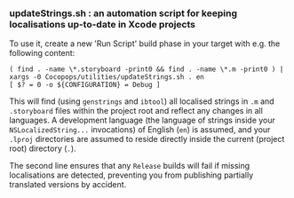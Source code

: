 ### updateStrings.sh : an automation script for keeping localisations up-to-date in Xcode projects

To use it, create a new 'Run Script' build phase in your target with e.g. the following content:
```
( find . -name \*.storyboard -print0 && find . -name \*.m -print0 ) | xargs -0 Cocopops/utilities/updateStrings.sh . en
[ $? = 0 -o ${CONFIGURATION} = Debug ]
```

This will find (using `genstrings` and `ibtool`) all localised strings in `.m` and `.storyboard` files within the project root and reflect any changes in all languages. A development language (the language of strings inside your `NSLocalizedString...` invocations) of English (`en`) is assumed, and your `.lproj` directories are assumed to reside directly inside the current (project root) directory (`.`).

The second line ensures that any `Release` builds will fail if missing localisations are detected, preventing you from publishing partially translated versions by accident.
